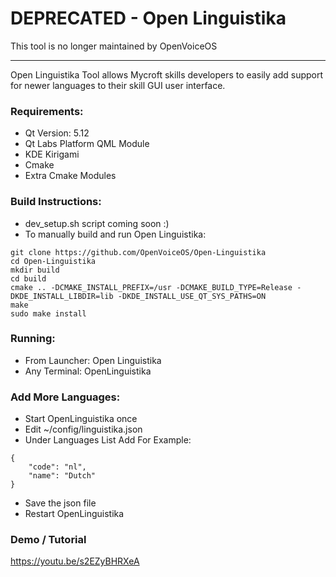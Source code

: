 # DEPRECATED - Open Linguistika

This tool is no longer maintained by OpenVoiceOS
____________________

Open Linguistika Tool allows Mycroft skills developers to easily add support for newer languages to their skill GUI user interface.

### Requirements:
 - Qt Version: 5.12
 - Qt Labs Platform QML Module
 - KDE Kirigami
 - Cmake
 - Extra Cmake Modules

### Build Instructions:
- dev_setup.sh script coming soon :)
- To manually build and run Open Linguistika:

```
git clone https://github.com/OpenVoiceOS/Open-Linguistika
cd Open-Linguistika
mkdir build
cd build
cmake .. -DCMAKE_INSTALL_PREFIX=/usr -DCMAKE_BUILD_TYPE=Release -DKDE_INSTALL_LIBDIR=lib -DKDE_INSTALL_USE_QT_SYS_PATHS=ON
make
sudo make install
```

### Running:
- From Launcher: Open Linguistika
- Any Terminal: OpenLinguistika

### Add More Languages:
- Start OpenLinguistika once
- Edit ~/config/linguistika.json
- Under Languages List Add For Example:

```
{
    "code": "nl",
    "name": "Dutch"
}
```

- Save the json file
- Restart OpenLinguistika

### Demo / Tutorial

https://youtu.be/s2EZyBHRXeA
